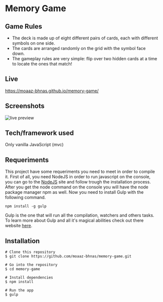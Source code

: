 # Memory Game

## Game Rules
- The deck is made up of eight different pairs of cards, each with different symbols on one side.
- The cards are arranged randomly on the grid with the symbol face down.
- The gameplay rules are very simple: flip over two hidden cards at a time to locate the ones that match!

## Live
https://moaaz-bhnas.github.io/memory-game/
 
## Screenshots
![live preview](https://media.giphy.com/media/EQm0IFh2h4VgO1RD5T/giphy.gif)

## Tech/framework used
Only vanilla JavaScript (mvc)

## Requeriments
This project have some requeriments you need to meet in order to compile it. First of all, you need NodeJS in order to run javascript on the console, you can go to the [NodeJS](https://nodejs.org/en/) site and follow trough the installation process. After you get the node command on the console you will have the node package manager npm as well. Now you need to install Gulp with the following command.  
```
npm install -g gulp
```  
Gulp is the one that will run all the compilation, watchers and others tasks. To learn more about Gulp and all it's magical abilities check out there website [here](https://gulpjs.com/).

## Installation
```
# Clone this repository
$ git clone https://github.com/moaaz-bhnas/memory-game.git

# Go into the repository
$ cd memory-game

# Install dependencies
$ npm install

# Run the app
$ gulp
```
